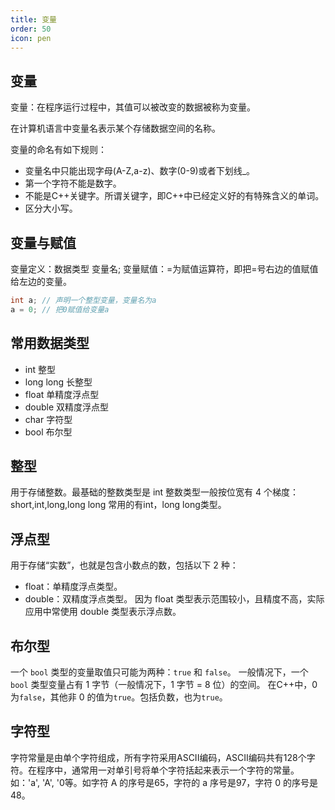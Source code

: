 ```yaml
---
title: 变量
order: 50
icon: pen
---
```


## 变量
变量：在程序运行过程中，其值可以被改变的数据被称为变量。

在计算机语言中变量名表示某个存储数据空间的名称。

变量的命名有如下规则：
- 变量名中只能出现字母(A-Z,a-z)、数字(0-9)或者下划线_。
- 第一个字符不能是数字。
- 不能是C++关键字。所谓关键字，即C++中已经定义好的有特殊含义的单词。
- 区分大小写。

## 变量与赋值
变量定义：数据类型   变量名;
变量赋值：=为赋值运算符，即把=号右边的值赋值给左边的变量。

```cpp
int a; // 声明一个整型变量，变量名为a
a = 0; // 把0赋值给变量a
```

## 常用数据类型
- int  整型
- long long 长整型
- float 单精度浮点型
- double 双精度浮点型
- char 字符型
- bool 布尔型

## 整型
用于存储整数。最基础的整数类型是 int
整数类型一般按位宽有 4 个梯度：short,int,long,long long
常用的有int，long long类型。

## 浮点型
用于存储“实数”，也就是包含小数点的数，包括以下 2 种：
- float：单精度浮点类型。
- double：双精度浮点类型。
因为 float 类型表示范围较小，且精度不高，实际应用中常使用 double 类型表示浮点数。

## 布尔型
一个 `bool` 类型的变量取值只可能为两种：`true` 和 `false`。
一般情况下，一个 `bool` 类型变量占有 1 字节（一般情况下，1 字节 = 8 位）的空间。
在C++中，0 为`false`，其他非 0 的值为`true`。包括负数，也为`true`。

## 字符型
字符常量是由单个字符组成，所有字符采用ASCII编码，ASCII编码共有128个字符。在程序中，通常用一对单引号将单个字符括起来表示一个字符的常量。如：'a', 'A', '0等。如字符 A 的序号是65，字符的 a 序号是97，字符 0 的序号是48。
